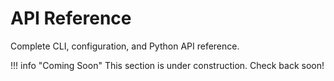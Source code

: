 # API Reference

Complete CLI, configuration, and Python API reference.

!!! info "Coming Soon"
    This section is under construction. Check back soon!
